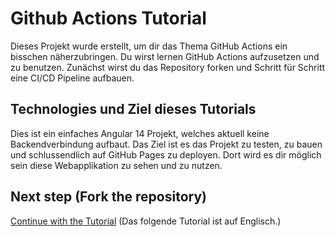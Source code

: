 # Github Actions Tutorial

Dieses Projekt wurde erstellt, um dir das Thema GitHub Actions ein bisschen näherzubringen.
Du wirst lernen GitHub Actions aufzusetzen und zu benutzen.
Zunächst wirst du das Repository forken und Schritt für Schritt eine CI/CD Pipeline aufbauen.

## Technologies und Ziel dieses Tutorials
Dies ist ein einfaches Angular 14 Projekt, welches aktuell keine Backendverbindung aufbaut.
Das Ziel ist es das Projekt zu testen, zu bauen und schlussendlich auf GitHub Pages zu deployen.
Dort wird es dir möglich sein diese Webapplikation zu sehen und zu nutzen.

## Next step (Fork the repository)
[Continue with the Tutorial](tutorial/fork-the-repository.md) (Das folgende Tutorial ist auf Englisch.)
